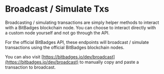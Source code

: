 # Broadcast / Simulate Txs

Broadcasting / simulating transactions are simply helper methods to interact with a BitBadges blockchain node. You can choose to interact directly with a custom node yourself and not go through the API.

For the official BitBadges API, these endpoints will broadcast / simulate transactions using the official BitBadges blockchain nodes.&#x20;

You can also visit [https://bitbadges.io/dev/broadcast](https://bitbadges.io/dev/broadcast) to manually copy and paste a transaction to broadcast.
